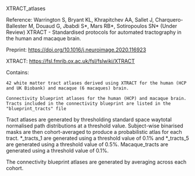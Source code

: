 XTRACT_atlases

Reference: Warrington S, Bryant KL, Khrapitchev AA, Sallet J, Charquero-Ballester M, Douaud G, Jbabdi S*, Mars RB*, Sotiropoulos SN* (Under Review) XTRACT - Standardised protocols for automated tractography in the human and macaque brain.

Preprint: https://doi.org/10.1016/j.neuroimage.2020.116923

XTRACT: https://fsl.fmrib.ox.ac.uk/fsl/fslwiki/XTRACT

Contains:

	42 white matter tract atlases derived using XTRACT for the human (HCP and UK Biobank) and macaque (6 macaques) brain.

	Connectivity blueprint atlases for the human (HCP) and macaque brain. Tracts included in the connectivity blueprint are listed in the "blueprint_tracts" file


Tract atlases are generated by thresholding standard space waytotal normalised path distributions at a threshold value. Subject-wise binarised masks are then cohort-averaged to produce a probabilistic atlas for each tract. *_tracts_1 are generated using a threshold value of 0.1% and *_tracts_5 are generated using a threshold value of 0.5%. Macaque_tracts are generated using a threshold value of 0.1%.

The connectivity blueprint atlases are generated by averaging across each cohort.

